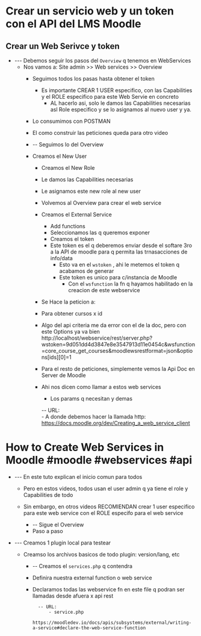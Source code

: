 # Crear un servicio web y un token con el API del LMS Moodle

## Crear un Web Serivce y token
- --- Debemos seguir los pasos del     `Overview`      q tenemos en  WebServices
  - Nos vamos a:   Site admin >> Web services >> Overview
    - Seguimos todos los pasas hasta obtener el token
      - Es importante CREAR 1 USER especifico, con las Capabilities y el ROLE especifico para este Web Servie en concreto
        - AL hacerlo asi, solo le damos las Capabilities necesarias asl Role especifico y se lo asignamos al nuevo user y ya.
	- Lo consumimos con POSTMAN	
  	- El como construir las peticiones queda para otro video



	- -- Seguimos lo del     Overview
  	- Creamos el New User
		- Creamos el New Role
  		- Le damos las Capabilities necesarias
		- Le asignamos este new role al new user
		- Volvemos al    Overview    para crear el     web service
  		- Creamos el  External Service 
    		- Add functions
      		- Seleccionamos las q queremos exponer
			- Creamos el token
  			- Este token es el q deberemos enviar desde el softare 3ro a la API de moodle para q permita las trnasacciones de info/data
    			- Esto va en el   `wstoken`    , ahi le metemos el token q acabamos de generar
      			- Este token es unico para c/instancia de Moodle
					- Con el    `wsfunction`     la fn q hayamos habilitado en la creacion de este webservice


		- Se Hace la peticion a:
  		- Para obtener cursos x id
  		- Algo del api criteria me da error con el de la doc, pero con este Options ya va bien
				http://localhost/webservice/rest/server.php?wstoken=9d051dd4d3847e8e3547913d11e0454c&wsfunction=core_course_get_courses&moodlewsrestformat=json&options[ids][0]=1

		- Para el resto de peticiones, simplemente vemos la Api Doc en Server de Moodle
  		- Ahi nos dicen como llamar a estos web services
    		- Los params q necesitan y demas


			-- URL: 	
				- A donde debemos hacer la llamada http:
						https://docs.moodle.org/dev/Creating_a_web_service_client











# How to Create Web Services in Moodle #moodle #webservices #api

- --- En este tuto explican el inicio comun para todos
  - Pero en estos videos, todos usan el user admin q ya tiene el role y Capabilities de todo
  - Sin embargo, en otros videos RECOMIENDAN crear 1 user especifico para este web service con el ROLE especifo para el web service


	- -- Sigue el Overview
  	- Paso a paso



- --- Creamos 1 plugin local para testear
  - Creamso los archivos basicos de todo plugin: version/lang, etc

	- -- Creamos el      `services.php`      q contendra
  	- Definira nuestra external function o web service
  	- Declaramos todas las   webservice  fn en este file q podran ser llamadas desde afuera x api rest



			-- URL:
				- service.php
					https://moodledev.io/docs/apis/subsystems/external/writing-a-service#declare-the-web-service-function























